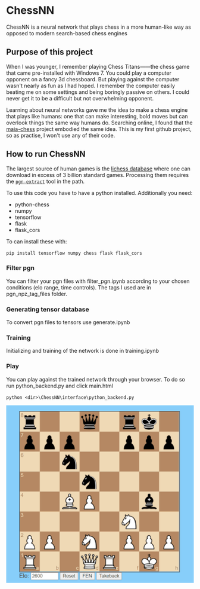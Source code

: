 # ChessNN

ChessNN is a neural network that plays chess in a more human-like way as opposed to modern search-based chess engines


## Purpose of this project 

When I was younger, I remember playing Chess Titans——the chess game that came pre-installed with Windows 7. You could play a computer opponent on a fancy 3d chessboard. But playing against the computer wasn't nearly as fun as I had hoped. I remember the computer easily beating me on some settings and being boringly passive on others. I could never get it to be a difficult but not overwhelming opponent.

Learning about neural networks gave me the idea to make a chess engine that plays like humans: one that can make interesting, bold moves but can overlook things the same way humans do. Searching online, I found that the [maia-chess](https://github.com/CSSLab/maia-chess/tree/3d1fa7512401a6792dc7e5cd21f52c684df55cc7) project embodied the same idea. This is my first github project, so as practise, I won't use any of their code. 


## How to run ChessNN

The largest source of human games is the [lichess database](https://database.lichess.org/) where one can download in excess of 3 billion standard games. Processing them requires the [`pgn-extract`](https://www.cs.kent.ac.uk/people/staff/djb/pgn-extract/) tool in the path.

To use this code you have to have a python installed. Additionally you need:
- python-chess
- numpy
- tensorflow
- flask
- flask_cors

To can install these with:
```
pip install tensorflow numpy chess flask flask_cors
```

### Filter pgn

You can filter your pgn files with filter_pgn.ipynb according to your chosen conditions (elo range, time controls). The tags I used are in pgn_npz_tag_files folder.

### Generating tensor database

To convert pgn files to tensors use generate.ipynb

### Training

Initializing and training of the network is done in training.ipynb

### Play

You can play against the trained network through your browser. 
To do so run python_backend.py and click main.html

```
python <dir>\ChessNN\interface\python_backend.py
```



![Alt Text](Animation.gif)